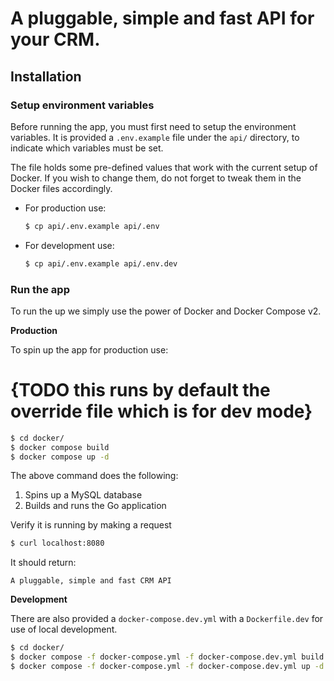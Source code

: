 # A pluggable, simple and fast API for your CRM.

## Installation

### Setup environment variables

Before running the app, you must first need to setup the environment variables. 
It is provided a `.env.example` file under the `api/` directory, to indicate which variables must be set. 

The file holds some pre-defined values that work with the current setup of Docker. If you wish to change them, do not forget to tweak them in the Docker files accordingly.


* For production use:
    ```bash
    $ cp api/.env.example api/.env
    ```

* For development use:
    ```bash
    $ cp api/.env.example api/.env.dev
    ```

### Run the app

To run the up we simply use the power of Docker and Docker Compose v2.

**Production**

To spin up the app for production use:

# {TODO this runs by default the override file which is for dev mode}
```bash
$ cd docker/
$ docker compose build
$ docker compose up -d
```

The above command does the following:

1. Spins up a MySQL database
2. Builds and runs the Go application

Verify it is running by making a request

```bash
$ curl localhost:8080
```

It should return:

```text
A pluggable, simple and fast CRM API
```

**Development**

There are also provided a `docker-compose.dev.yml` with a `Dockerfile.dev` for use of local development.

```bash
$ cd docker/
$ docker compose -f docker-compose.yml -f docker-compose.dev.yml build
$ docker compose -f docker-compose.yml -f docker-compose.dev.yml up -d
```

